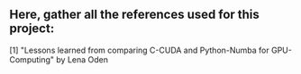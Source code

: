 Here, gather all the references used for this project:
-----------------------------------------------------

[1] "Lessons learned from comparing C-CUDA and Python-Numba for GPU-Computing" by Lena Oden
